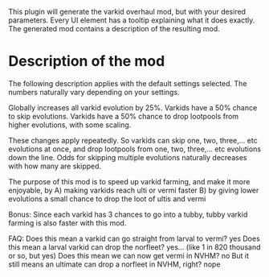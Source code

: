This plugin will generate the varkid overhaul mod, but with your desired parameters.
Every UI element has a tooltip explaining what it does exactly.
The generated mod contains a description of the resulting mod.

# Description of the mod
The following description applies with the default settings selected.
The numbers naturally vary depending on your settings.

Globally increases all varkid evolution by 25%.
Varkids have a 50% chance to skip evolutions.
Varkids have a 50% chance to drop lootpools from higher evolutions, with some scaling.

These changes apply repeatedly. So varkids can skip one, two, three,... etc evolutions at once, and drop lootpools from one, two, three,... etc evolutions down the line.
Odds for skipping multiple evolutions naturally decreases with how many are skipped.

The purpose of this mod is to speed up varkid farming, and make it more enjoyable, by 
A) making varkids reach ulti or vermi faster
B) by giving lower evolutions a small chance to drop the loot of ultis and vermi

Bonus: Since each varkid has 3 chances to go into a tubby, tubby varkid farming is also faster with this mod.

FAQ:
Does this mean a varkid can go straight from larval to vermi? yes
Does this mean a larval varkid can drop the norfleet? yes... (like 1 in 820 thousand or so, but yes)
Does this mean we can now get vermi in NVHM? no
But it still means an ultimate can drop a norfleet in NVHM, right? nope